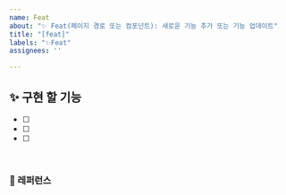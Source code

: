 ```yaml
---
name: Feat
about: "✨ Feat(페이지 경로 또는 컴포넌트): 새로운 기능 추가 또는 기능 업데이트"
title: "[feat]"
labels: "✨Feat"
assignees: ''

---
```


## ✨ 구현 할 기능

- [ ]
- [ ]
- [ ]

<br>

### 📕 레퍼런스
